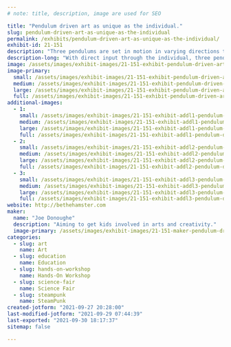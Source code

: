 ```yaml
---
# note: title, description, image are used for SEO

title: "Pendulum driven art as unique as the individual."
slug: pendulum-driven-art-as-unique-as-the-individual
permalink: /exhibits/pendulum-driven-art-as-unique-as-the-individual/
exhibit-id: 21-151
description: "Three pendulums are set in motion in varying directions to create art that is random, yet harmonic."
description-long: "With direct input through the individual, three pendulums are set in motion in varying directions to create art that is random, yet harmonic. The art becomes as unique as the individual, representing that individuals inner beauty and creativity."
image: /assets/images/exhibit-images/21-151-exhibit-pendulum-driven-art-as-unique-as-the-individual-img-20201008-135206351-large.jpg
image-primary: 
  small: /assets/images/exhibit-images/21-151-exhibit-pendulum-driven-art-as-unique-as-the-individual-img-20201008-135206351-small.jpg
  medium: /assets/images/exhibit-images/21-151-exhibit-pendulum-driven-art-as-unique-as-the-individual-img-20201008-135206351-medium.jpg
  large: /assets/images/exhibit-images/21-151-exhibit-pendulum-driven-art-as-unique-as-the-individual-img-20201008-135206351-large.jpg
  full: /assets/images/exhibit-images/21-151-exhibit-pendulum-driven-art-as-unique-as-the-individual-img-20201008-135206351-full.jpg
additional-images: 
  - 1:
    small: /assets/images/exhibit-images/21-151-exhibit-addl1-pendulum-driven-art-as-unique-as-the-individual-img-20201007-113434-01-small.jpg
    medium: /assets/images/exhibit-images/21-151-exhibit-addl1-pendulum-driven-art-as-unique-as-the-individual-img-20201007-113434-01-medium.jpg
    large: /assets/images/exhibit-images/21-151-exhibit-addl1-pendulum-driven-art-as-unique-as-the-individual-img-20201007-113434-01-large.jpg
    full: /assets/images/exhibit-images/21-151-exhibit-addl1-pendulum-driven-art-as-unique-as-the-individual-img-20201007-113434-01-full.jpg
  - 2:
    small: /assets/images/exhibit-images/21-151-exhibit-addl2-pendulum-driven-art-as-unique-as-the-individual-img-20201007-113434-02-small.jpg
    medium: /assets/images/exhibit-images/21-151-exhibit-addl2-pendulum-driven-art-as-unique-as-the-individual-img-20201007-113434-02-medium.jpg
    large: /assets/images/exhibit-images/21-151-exhibit-addl2-pendulum-driven-art-as-unique-as-the-individual-img-20201007-113434-02-large.jpg
    full: /assets/images/exhibit-images/21-151-exhibit-addl2-pendulum-driven-art-as-unique-as-the-individual-img-20201007-113434-02-full.jpg
  - 3:
    small: /assets/images/exhibit-images/21-151-exhibit-addl3-pendulum-driven-art-as-unique-as-the-individual-img-20201007-113434-03-small.jpg
    medium: /assets/images/exhibit-images/21-151-exhibit-addl3-pendulum-driven-art-as-unique-as-the-individual-img-20201007-113434-03-medium.jpg
    large: /assets/images/exhibit-images/21-151-exhibit-addl3-pendulum-driven-art-as-unique-as-the-individual-img-20201007-113434-03-large.jpg
    full: /assets/images/exhibit-images/21-151-exhibit-addl3-pendulum-driven-art-as-unique-as-the-individual-img-20201007-113434-03-full.jpg
website: http://bethehamster.com
maker: 
  name: "Joe Donoughe"
  description: "Aiming to get kids involved in arts and creativity."
  image-primary: /assets/images/exhibit-images/21-151-maker-pendulum-driven-art-as-unique-as-the-individual-hamster-logo-with-contact-info-medium.jpg
categories: 
  - slug: art
    name: Art
  - slug: education
    name: Education
  - slug: hands-on-workshop
    name: Hands-On Workshop
  - slug: science-fair
    name: Science Fair
  - slug: steampunk
    name: SteamPunk
created-jotform: "2021-09-27 20:28:00"
last-modified-jotform: "2021-09-29 07:44:39"
last-exported: "2021-09-30 18:17:37"
sitemap: false

---
```

